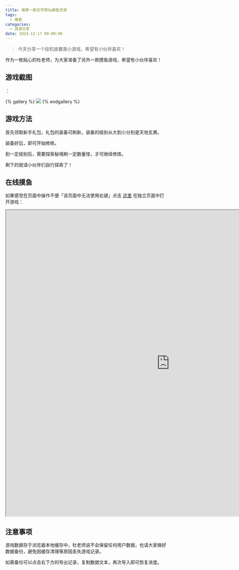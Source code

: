 ```yaml
---
title: 推荐一款文字修仙摸鱼页游
tags:
  - 摸鱼
categories:
  - 资源分享
date: 2024-12-17 00:00:00
---
```


> 今天分享一个挂机放置类小游戏，希望有小伙伴喜欢！

作为一枚贴心的杜老师，为大家准备了另外一款摸鱼游戏，希望有小伙伴喜欢！



<!-- more -->

## 游戏截图

：

{% gallery %}
![](https://cdn.dusays.com/2024/11/769-1.jpg)
{% endgallery %}

## 游戏方法

首先领取新手礼包，礼包的装备可刷新，装备的级别从大到小分别是天地玄黄。

装备好后，即可开始修练。

到一定级别后，需要探索秘境刷一定数量怪，才可继续修炼。

剩下的就请小伙伴们自行探索了！

## 在线摸鱼

如果感觉在页面中操作不便「该页面中无法使用右键」点击 [这里](https://xiuxian.dusays.com/#/home) 在独立页面中打开游戏：

<iframe src="https://xiuxian.dusays.com/#/home" width="1024" height="960"></iframe>

## 注意事项

游戏数据存于浏览器本地缓存中，杜老师说不会保留任何用户数据，也请大家做好数据备份，避免因缓存清理等原因丢失游戏记录。

如需备份可以点击右下方的导出记录，复制数据文本，再次导入即可恢复进度。